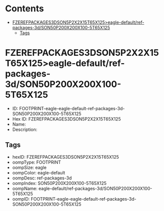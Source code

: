 



Contents
========

* [FZEREFPACKAGES3DSON5P2X2X15T65X125>eagle-default/ref-packages-3d/SON50P200X200X100-5T65X125](#fzerefpackages3dson5p2x2x15t65x125eagle-defaultref-packages-3dson50p200x200x100-5t65x125)
	* [Tags](#tags)

# FZEREFPACKAGES3DSON5P2X2X15T65X125>eagle-default/ref-packages-3d/SON50P200X200X100-5T65X125

- ID: FOOTPRINT-eagle-eagle-default-ref-packages-3d-SON50P200X200X100-5T65X125
- Hex ID: FZEREFPACKAGES3DSON5P2X2X15T65X125
- Name: 
- Description: 

## Tags

- hexID: FZEREFPACKAGES3DSON5P2X2X15T65X125
- oompType: FOOTPRINT
- oompSize: eagle
- oompColor: eagle-default
- oompDesc: ref-packages-3d
- oompIndex: SON50P200X200X100-5T65X125
- oompName: eagle-default/ref-packages-3d/SON50P200X200X100-5T65X125
- oompID: FOOTPRINT-eagle-eagle-default-ref-packages-3d-SON50P200X200X100-5T65X125
